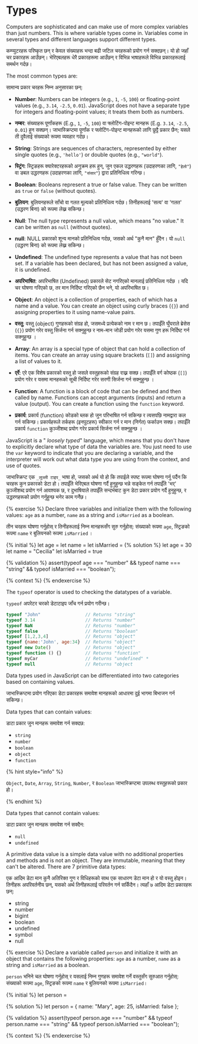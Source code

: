 # Types

Computers are sophisticated and can make use of more complex variables than just numbers. This is where variable types come in. Variables come in several types and different languages support different types.

कम्प्युटरहरू परिष्कृत छन् र केवल संख्याहरू भन्दा बढी जटिल चरहरूको प्रयोग गर्न सक्दछन्। यो हो जहाँ चर प्रकारहरू आउँछन्। भेरिएबलहरू धेरै प्रकारहरूमा आउँछन् र विभिन्न भाषाहरूले विभिन्न प्रकारहरूलाई समर्थन गर्दछ।

The most common types are:

सामान्य प्रकार चरहरू निम्न अनुसारका छन्:

* **Number**: Numbers can be integers (e.g., `1`, `-5`, `100`) or floating-point values (e.g., `3.14`, `-2.5`, `0.01`). JavaScript does not have a separate type for integers and floating-point values; it treats them both as numbers.

* **नम्बर**: संख्याहरू पूर्णांकहरू (E.g., `1`, `-5`, `100`) वा फ्लोटिंग-पोइन्ट मानहरू (E.g. `3.14`, `-2.5`, `0.01`) हुन सक्छन्। जाभास्क्रिप्टमा पूर्णांक र फ्लोटिंग-पोइन्ट मानहरूको लागि छुट्टै प्रकार छैन; यसले ती दुवैलाई संख्याको रूपमा व्यवहार गर्दछ।
* **String**: Strings are sequences of characters, represented by either single quotes (e.g., `'hello'`) or double quotes (e.g., `"world"`).

* **स्ट्रिंग**: स्ट्रिङहरू क्यारेक्टरहरूको अनुक्रम हरू हुन्, जुन एकल उद्धरणहरू (उदाहरणका लागि, `"हेलो"`) वा डबल उद्धरणहरू (उदाहरणका लागि, `"संसार"`) द्वारा प्रतिनिधित्व गरिन्छ।
* **Boolean**: Booleans represent a true or false value. They can be written as `true` or `false` (without quotes).

* **बुलियन**: बुलियनहरूले साँचो वा गलत मूल्यको प्रतिनिधित्व गर्दछ। तिनीहरूलाई 'सत्य' वा 'गलत' (उद्धरण बिना) को रूपमा लेख्न सकिन्छ।
* **Null**: The null type represents a null value, which means "no value." It can be written as `null` (without quotes).

* **null**: NULL प्रकारको शून्य मानको प्रतिनिधित्व गर्दछ, जसको अर्थ "कुनै मान" हुँदैन। यो `null` (उद्धरण बिना) को रूपमा लेख्न सकिन्छ।
* **Undefined**: The undefined type represents a value that has not been set. If a variable has been declared, but has not been assigned a value, it is undefined.

* **अपरिभाषित**: अपरिभाषित (Undefined) प्रकारले सेट नगरिएको मानलाई प्रतिनिधित्व गर्दछ । यदि चर घोषणा गरिएको छ, तर मान निर्दिष्ट गरिएको छैन भने, यो अपरिभाषित छ।
 
* **Object**: An object is a collection of properties, each of which has a name and a value. You can create an object using curly braces (`{}`) and assigning properties to it using name-value pairs.

* **वस्तु**: वस्तु (object) गुणहरूको संग्रह हो, जसमध्ये प्रत्येकको नाम र मान छ। तपाईँले घुँघराले ब्रेसेस (`{}`) प्रयोग गरेर वस्तु सिर्जना गर्न सक्नुहुन्छ र नाम-मान जोडी प्रयोग गरेर यसमा गुण हरू निर्दिष्ट गर्न सक्नुहुन्छ ।
* **Array**: An array is a special type of object that can hold a collection of items. You can create an array using square brackets (`[]`) and assigning a list of values to it.

* **एर्रे**: एरे एक विशेष प्रकारको वस्तु हो जसले वस्तुहरूको संग्रह राख्न सक्छ। तपाईँले वर्ग कोष्ठक (`[]`) प्रयोग गरेर र यसमा मानहरूको सूची निर्दिष्ट गरेर सरणी सिर्जना गर्न सक्नुहुन्छ ।
* **Function**: A function is a block of code that can be defined and then called by name. Functions can accept arguments (inputs) and return a value (output). You can create a function using the `function` keyword.

* **प्रकार्य**: प्रकार्य (function) कोडको ब्लक हो जुन परिभाषित गर्न सकिन्छ र त्यसपछि नामद्वारा कल गर्न सकिन्छ। प्रकार्यहरूले तर्कहरू (इनपुटहरू) स्वीकार गर्न र मान (निर्गत) फर्काउन सक्छ। तपाईँले प्रकार्य `function` कुञ्जीशब्द प्रयोग गरेर प्रकार्य सिर्जना गर्न सक्नुहुन्छ ।

JavaScript is a " _loosely typed_"  language, which means that you don't have to explicitly declare what type of data the variables are. You just need to use the `var` keyword to indicate that you are declaring a variable, and the interpreter will work out what data type you are using from the context, and use of quotes.


जाभास्क्रिप्ट एक `_लूज्ली टाइप_` भाषा हो, जसको अर्थ यो हो कि तपाईले स्पष्ट रूपमा घोषणा गर्नु पर्दैन कि चरहरू कुन प्रकारको डेटा हो। तपाईँले भेरिएबल घोषणा गर्दै हुनुहुन्छ भन्ने सङ्केत गर्न तपाईँले 'भर्' कुञ्जीशब्द प्रयोग गर्न आवश्यक छ, र दुभाषियाले तपाईँले सन्दर्भबाट कुन डेटा प्रकार प्रयोग गर्दै हुनुहुन्छ, र उद्धरणहरूको प्रयोग गर्नुहुन्छ भनेर काम गर्नेछ।

{% exercise %}
Declare three variables and initialize them with the following values: `age` as a number, `name` as a string and `isMarried` as a boolean.

तीन चरहरू घोषणा गर्नुहोस् र तिनीहरूलाई निम्न मानहरूसँग सुरु गर्नुहोस्: संख्याको रूपमा `age`, स्ट्रिङको रूपमा `name` र बुलियनको रूपमा `isMarried` ।

{% initial %}
let age =
let name = 
let isMarried =
{% solution %}
let age = 30
let name = "Cecilia"
let isMarried = true


{% validation %}
assert(typeof age === "number" && typeof name === "string" && typeof isMarried === "boolean");

{% context %}
{% endexercise %}

The `typeof` operator is used to checking the datatypes of a variable.

`typeof` अपरेटर चरको डेटाटाइप जाँच गर्न प्रयोग गरीन्छ।

```javascript
typeof "John"                 // Returns "string"
typeof 3.14                   // Returns "number"
typeof NaN                    // Returns "number"
typeof false                  // Returns "boolean"
typeof [1,2,3,4]              // Returns "object"
typeof {name:'John', age:34}  // Returns "object"
typeof new Date()             // Returns "object"
typeof function () {}         // Returns "function"
typeof myCar                  // Returns "undefined" *
typeof null                   // Returns "object
```

Data types used in JavaScript can be differentiated into two categories based on containing values.

जाभास्क्रिप्टमा प्रयोग गरिएका डेटा प्रकारहरू समावेश मानहरूको आधारमा दुई भागमा बिभाजन गर्न सकिन्छ।


Data types that can contain values:

डाटा प्रकार जुन मानहरू समावेश गर्न सक्दछ:

* `string`
* `number`
* `boolean`
* `object`
* `function`



{% hint style="info" %}

`Object`, `Date`, `Array`, `String`, `Number`, र `Boolean`  जाभास्क्रिप्टमा उपलब्ध वस्तुहरूको प्रकार हो।

{% endhint %}

Data types that cannot contain values:

डाटा प्रकार जुन मानहरू समावेश गर्न सक्दैन:

* `null`
* `undefined`

A primitive data value is a simple data value with no additional properties and methods and is not an object. They are immutable, meaning that they can't be altered. There are 7 primitive data types:

एक आदिम डेटा मान कुनै अतिरिक्त गुण र विधिहरूको साथ एक साधारण डेटा मान हो र यो वस्तु होइन। तिनीहरू अपरिवर्तनीय छन्, यसको अर्थ तिनीहरूलाई परिवर्तन गर्न सकिँदैन। त्यहाँ ७ आदिम डेटा प्रकारहरू छन्:

* string
* number
* bigint
* boolean
* undefined
* symbol
* null

{% exercise %}
Declare a variable called `person` and initialize it with an object that contains the following properties: `age` as a number, `name` as a string and `isMarried` as a boolean.

`person` भनिने चल घोषणा गर्नुहोस् र यसलाई निम्न गुणहरू समावेश गर्ने वस्तुसँग सुरुआत गर्नुहोस्: संख्याको रूपमा `age`, स्ट्रिङको रूपमा `name` र बुलियनको रूपमा `isMarried`।


{% initial %}
let person =

{% solution %}
let person = {
  name: "Mary",
  age: 25,
  isMarried: false
};

{% validation %}
assert(typeof person.age === "number" && typeof person.name === "string" && typeof person.isMarried === "boolean");

{% context %}
{% endexercise %}

